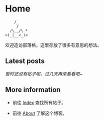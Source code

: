 # Home

```
    /_
     /
  /\__/\ *
>(_|__<_)<
```

欢迎造访部落格，这里存放了很多有意思的想法。

## Latest posts

*暂时还没有帖子呢，过几天再来看看吧~*

## More information

- 前往 [Index]() 查找所有帖子。

- 前往 [About]() 了解这个博客。
